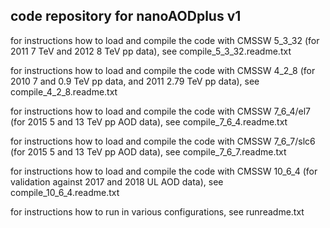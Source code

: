 code repository for nanoAODplus v1
----------------------------------

   for instructions how to load and compile the code with 
   CMSSW 5_3_32 (for 2011 7 TeV and 2012 8 TeV pp data), see
compile_5_3_32.readme.txt

   for instructions how to load and compile the code with 
   CMSSW 4_2_8 (for 2010 7 and 0.9 TeV pp data, and 2011 2.79 TeV pp data), see
compile_4_2_8.readme.txt

   for instructions how to load and compile the code with 
   CMSSW 7_6_4/el7 (for 2015 5 and 13 TeV pp AOD data), see
compile_7_6_4.readme.txt

  for instructions how to load and compile the code with 
   CMSSW 7_6_7/slc6 (for 2015 5 and 13 TeV pp AOD data), see
compile_7_6_7.readme.txt

   for instructions how to load and compile the code with 
   CMSSW 10_6_4 (for validation against 2017 and 2018 UL AOD data), see
compile_10_6_4.readme.txt

   for instructions how to run in various configurations, see
runreadme.txt
